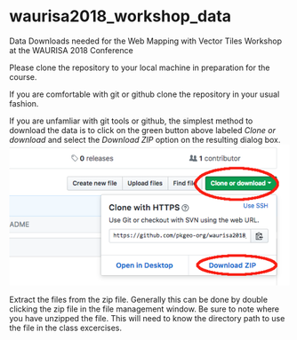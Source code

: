 # waurisa2018_workshop_data #
Data Downloads needed for the Web Mapping with Vector Tiles Workshop at the WAURISA 2018 Conference

Please clone the repository to your local machine in preparation for the course.

If you are comfortable with git or github clone the repository in your usual fashion.

If you are unfamliar with git tools or github, the simplest method to download the data is to click on the green button above labeled _Clone or download_ and select the _Download ZIP_ option on the resulting dialog box.
![download image](download.png "Download Button Options")

Extract the files from the zip file. Generally this can be done by double clicking the zip file in the file management window. Be sure to note where you have unzipped the file. This will need to know the directory path to use the file in the class excercises.
